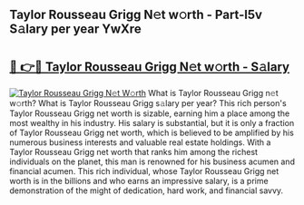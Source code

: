 ## Taylor Rousseau Grigg N𝚎t w𝚘rth - Part-l5v S𝚊lary per year YwXre

# <h2><a href="http://gc1hk2.nevu.top/?p=Taylor+Rousseau+Grigg">🔗 👉🔴 Taylor Rousseau Grigg N𝚎t w𝚘rth - S𝚊lary</a></h2>

[![Taylor Rousseau Grigg N𝚎t W𝚘rth](https://i.imgur.com/Oavwk0R.jpeg)](http://gc1hk2.nevu.top/?p=Taylor+Rousseau+Grigg)
What is Taylor Rousseau Grigg n𝚎t w𝚘rth? What is Taylor Rousseau Grigg s𝚊lary per year?
This rich person's Taylor Rousseau Grigg net worth is sizable, earning him a place among the most wealthy in his industry. His salary is substantial, but it is only a fraction of Taylor Rousseau Grigg net worth, which is believed to be amplified by his numerous business interests and valuable real estate holdings. With a Taylor Rousseau Grigg net worth that ranks him among the richest individuals on the planet, this man is renowned for his business acumen and financial acumen. This rich individual, whose Taylor Rousseau Grigg net worth is in the billions and who earns an impressive salary, is a prime demonstration of the might of dedication, hard work, and financial savvy.
